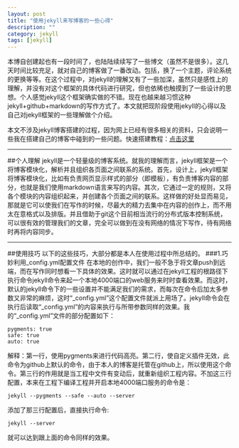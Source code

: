 ```yaml
---
layout: post
title: "使用jekyll来写博客的一些心得"
description: ""
category: jekyll
tags: [jekyll]
---
```


本博自创建起也有一段时间了，也陆陆续续写了一些博文（虽然不是很多）。这几天时间比较充足，就对自己的博客做了一番改动。包括，换了一个主题，评论系统的更换等等。在这个过程中，对jekyll的理解又有了一些加深，虽然只是感性上的理解，并没有对这个框架的具体代码进行研究，但也依稀也触摸到了一些设计的思想。个人感觉jekyll这个框架确实做的不错。现在也越来越习惯这种jekyll+github+markdown的写作方式了。本文就把现阶段使用jekyll的心得以及自己对jekyll框架的一些理解做个介绍。

本文不涉及jekyll博客搭建的过程，因为网上已经有很多相关的资料，只会说明一些我在搭建自己的博客中碰到的一些问题。快速搭建教程：[点击这里](http://jekyllbootstrap.com/)

----
##个人理解
jekyll是一个轻量级的博客系统。就我的理解而言，jekyll框架是一个将博客模块化，解析并且组织各页面之间联系的系统。首先，设计上，jekyll框架将博客模块化，比如有负责网页显示样式的部分（即模板），有负责博客内容的部分，也就是我们使用markdown语言来写的内容。其次，它通过一定的规则，又将各个模块的内容组织起来，并创建各个页面之间的联系。这样做的好处显而易见，那就是它可以使我们在写作的时候，尽最大的精力去集中在内容的创作上，而不用太在意格式以及排版。并且借助于git这个目前相当流行的分布式版本控制系统，可以很有效的管理我们的文章，完全可以做到在没有网络的情况下写作，待有网络时再将内容同步。

----
##使用技巧
以下的这些技巧，大部分都是本人在使用过程中所总结的。
###1.巧妙利用_config.yml配置文件
在本地的创作中，我们一般不急于将文章push到远端，而在写作同时想看一下具体的效果。这时就可以通过在jekyll工程的根路径下执行命令jekyll命令来起一个本地4000端口的web服务来时时查看效果。而这时，默认的jekyll命令下的一些设置并不能满足我们的需求，而每次在命令后加太多参数又非常的麻烦，这时“\_config.yml”这个配置文件就派上用场了。jekyll命令会在执行后读取“\_config.yml”的内容来执行与所带参数同样的效果。我的“\_config.yml”文件的部分配置如下：

	pygments: true
	safe: true
	auto: true
解释：第一行，使用pygments来进行代码高亮。第二行，使自定义插件无效，此命令为github上默认的命令，由于本人的博客是托管在github上，所以使用这个命令。第三行的作用就是当工程中文件有变动后，就重新组织工程内容。不加这三行配置，本来在工程下编译工程并开启本地4000端口服务的命令是：

	jekyll --pygments --safe --auto --server
添加了那三行配置后，直接执行命令:
	
	jekyll --server
就可以达到跟上面的命令同样的效果。